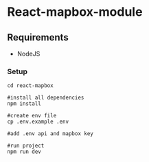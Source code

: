# React-mapbox-module

## Requirements
- NodeJS 

### Setup 
```
cd react-mapbox

#install all dependencies
npm install

#create env file
cp .env.example .env

#add .env api and mapbox key

#run project 
npm run dev
```
